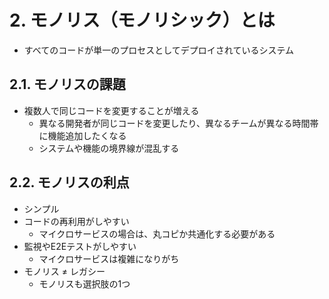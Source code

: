 # 2. モノリス（モノリシック）とは

* すべてのコードが単一のプロセスとしてデプロイされているシステム

## 2.1. モノリスの課題

* 複数人で同じコードを変更することが増える
   * 異なる開発者が同じコードを変更したり、異なるチームが異なる時間帯に機能追加したくなる
   * システムや機能の境界線が混乱する

## 2.2. モノリスの利点

* シンプル
* コードの再利用がしやすい
    * マイクロサービスの場合は、丸コピか共通化する必要がある
* 監視やE2Eテストがしやすい
    * マイクロサービスは複雑になりがち
* モノリス ≠ レガシー
    * モノリスも選択肢の1つ 
